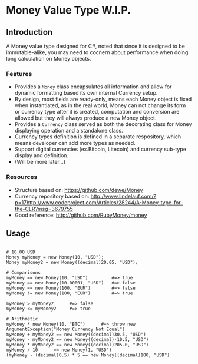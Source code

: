 # Money Value Type W.I.P. #

## Introduction

A Money value type designed for C#, noted that since it is designed to be immutable-alike, you may need to cocnern about performance when doing long calculation on Money objects.

### Features

- Provides a `Money` class encapsulates all information and allow for dynamic formatting based its own internal Currency setup.
- By design, most fields are ready-only, means each Money object is fixed when instantiated, as in the real world, Money can not change its form or currency type after it is created, computation and conversion are allowed but they will always produce a new Money object.
- Provides a `Currency` class served as both the decorating class for Money displaying operation and a standalone class.
- Currency types definition is defined in a separate respository, which means developer can add more types as needed.
- Support digital currencies (ex.Bitcoin, Litecoin) and currency sub-type display and definition.
- (Will be more later...)

### Resources

- Structure based on: https://github.com/dewe/Money
- Currency repository based on: http://www.lindelauf.com/?p=17http://www.codeproject.com/Articles/28244/A-Money-type-for-the-CLR?msg=3679755
- Good reference: http://github.com/RubyMoney/money


## Usage

```

# 10.00 USD
Money myMoney = new Money(10, "USD");
Money myMoney2 = new Money((decimal)20.05, "USD");

# Comparisons
myMoney == new Money(10, "USD")			#=> true
myMoney == new Money(10.00001, "USD")	#=> false
myMoney == new Money(100, "EUR")		#=> false
myMoney != new Money(100, "EUR")		#=> true

myMoney > myMoney2		#=> false
myMoney <= myMoney2		#=> true

# Arithmetic
myMoney * new Money(10, "BTC")		#=> throw new ArgumentException("Money Currency Not Equal")
myMoney + myMoney2 == new Money((decimal)30.5, "USD")
myMoney - myMoney2 == new Money((decimal)-10.5, "USD")
myMoney * myMoney2 == new Money((decimal)205.0, "USD")
myMoney / 10      == new Money(1, "USD")
(myMoney - (decimal)0.5) * 5 == new Money((decimal)100, "USD")

```
